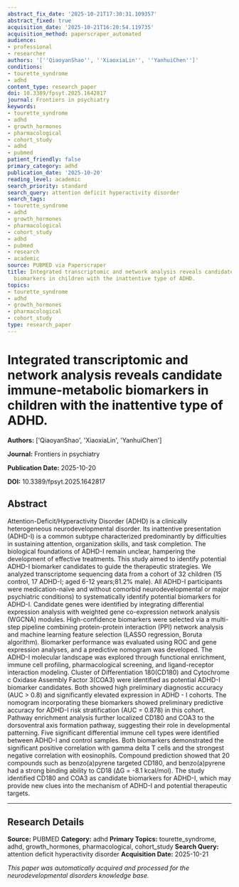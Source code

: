 ```yaml
---
abstract_fix_date: '2025-10-21T17:30:31.109357'
abstract_fixed: true
acquisition_date: '2025-10-21T16:20:54.119735'
acquisition_method: paperscraper_automated
audience:
- professional
- researcher
authors: '[''QiaoyanShao'', ''XiaoxiaLin'', ''YanhuiChen'']'
conditions:
- tourette_syndrome
- adhd
content_type: research_paper
doi: 10.3389/fpsyt.2025.1642817
journal: Frontiers in psychiatry
keywords:
- tourette_syndrome
- adhd
- growth_hormones
- pharmacological
- cohort_study
- adhd
- pubmed
patient_friendly: false
primary_category: adhd
publication_date: '2025-10-20'
reading_level: academic
search_priority: standard
search_query: attention deficit hyperactivity disorder
search_tags:
- tourette_syndrome
- adhd
- growth_hormones
- pharmacological
- cohort_study
- adhd
- pubmed
- research
- academic
source: PUBMED via Paperscraper
title: Integrated transcriptomic and network analysis reveals candidate immune-metabolic
  biomarkers in children with the inattentive type of ADHD.
topics:
- tourette_syndrome
- adhd
- growth_hormones
- pharmacological
- cohort_study
type: research_paper
---
```


# Integrated transcriptomic and network analysis reveals candidate immune-metabolic biomarkers in children with the inattentive type of ADHD.

**Authors:** ['QiaoyanShao', 'XiaoxiaLin', 'YanhuiChen']

**Journal:** Frontiers in psychiatry

**Publication Date:** 2025-10-20

**DOI:** 10.3389/fpsyt.2025.1642817

## Abstract

Attention-Deficit/Hyperactivity Disorder (ADHD) is a clinically heterogeneous neurodevelopmental disorder. Its inattentive presentation (ADHD-I) is a common subtype characterized predominantly by difficulties in sustaining attention, organization skills, and task completion. The biological foundations of ADHD-I remain unclear, hampering the development of effective treatments. This study aimed to identify potential ADHD-I biomarker candidates to guide the therapeutic strategies. We analyzed transcriptome sequencing data from a cohort of 32 children (15 control, 17 ADHD-I; aged 6-12 years;81.2% male). All ADHD-I participants were medication-naïve and without comorbid neurodevelopmental or major psychiatric conditions) to systematically identify potential biomarkers for ADHD-I. Candidate genes were identified by integrating differential expression analysis with weighted gene co-expression network analysis (WGCNA) modules. High-confidence biomarkers were selected via a multi-step pipeline combining protein-protein interaction (PPI) network analysis and machine learning feature selection (LASSO regression, Boruta algorithm). Biomarker performance was evaluated using ROC and gene expression analyses, and a predictive nomogram was developed. The ADHD-I molecular landscape was explored through functional enrichment, immune cell profiling, pharmacological screening, and ligand-receptor interaction modeling. Cluster of Differentiation 180(CD180) and Cytochrome c Oxidase Assembly Factor 3(COA3) were identified as potential ADHD-I biomarker candidates. Both showed high preliminary diagnostic accuracy (AUC > 0.8) and significantly elevated expression in ADHD - I cohorts. The nomogram incorporating these biomarkers showed preliminary predictive accuracy for ADHD-I risk stratification (AUC = 0.878) in this cohort. Pathway enrichment analysis further localized CD180 and COA3 to the dorsoventral axis formation pathway, suggesting their role in developmental patterning. Five significant differential immune cell types were identified between ADHD-I and control samples. Both biomarkers demonstrated the significant positive correlation with gamma delta T cells and the strongest negative correlation with eosinophils. Compound prediction showed that 20 compounds such as benzo(a)pyrene targeted CD180, and benzo(a)pyrene had a strong binding ability to CD18 (ΔG = -8.1 kcal/mol). The study identified CD180 and COA3 as candidate biomarkers for ADHD-I, which may provide new clues into the mechanism of ADHD-I and potential therapeutic targets.

---

## Research Details

**Source:** PUBMED
**Category:** adhd
**Primary Topics:** tourette_syndrome, adhd, growth_hormones, pharmacological, cohort_study
**Search Query:** attention deficit hyperactivity disorder
**Acquisition Date:** 2025-10-21

*This paper was automatically acquired and processed for the neurodevelopmental disorders knowledge base.*
